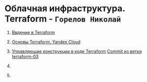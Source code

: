 # Облачная инфраструктура. Terraform - `Горелов Николай`


1. [Ввдение в Terraform](SHTER-01/README.md)

2. [Основы Terraform. Yandex Cloud](SHTER-02/README.md)

3. [Управляющие конструкции в коде Terraform](SHTER-03/README.md)
   [Commit из ветки terraform-03](https://github.com/gorelovniko/netology-terraform/compare/terraform-03?expand=1) 

4. []()

5. []()